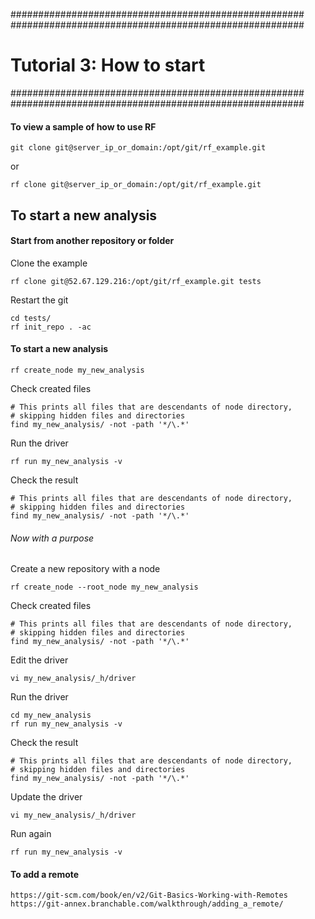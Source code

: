 #####################################################
#####################################################

# Tutorial 3: How to start

#####################################################
#####################################################

#### To view a sample of how to use RF

```
git clone git@server_ip_or_domain:/opt/git/rf_example.git
```

or 

```
rf clone git@server_ip_or_domain:/opt/git/rf_example.git
```

## To start a new analysis

#### Start from another repository or folder

Clone the example
```
rf clone git@52.67.129.216:/opt/git/rf_example.git tests
```

Restart the git
```
cd tests/
rf init_repo . -ac
```

#### To start a new analysis

```
rf create_node my_new_analysis
```

Check created files
```
# This prints all files that are descendants of node directory, 
# skipping hidden files and directories
find my_new_analysis/ -not -path '*/\.*'
```

Run the driver
```
rf run my_new_analysis -v
```

Check the result
```
# This prints all files that are descendants of node directory, 
# skipping hidden files and directories
find my_new_analysis/ -not -path '*/\.*'
```

###### Now with a purpose

Create a new repository with a node
```
rf create_node --root_node my_new_analysis
```

Check created files
```
# This prints all files that are descendants of node directory, 
# skipping hidden files and directories
find my_new_analysis/ -not -path '*/\.*'
```

Edit the driver
```
vi my_new_analysis/_h/driver
```

Run the driver
```
cd my_new_analysis
rf run my_new_analysis -v
```

Check the result
```
# This prints all files that are descendants of node directory, 
# skipping hidden files and directories
find my_new_analysis/ -not -path '*/\.*'
```

Update the driver
```
vi my_new_analysis/_h/driver
```

Run again
```
rf run my_new_analysis -v
```

#### To add a remote

```
https://git-scm.com/book/en/v2/Git-Basics-Working-with-Remotes
https://git-annex.branchable.com/walkthrough/adding_a_remote/
```